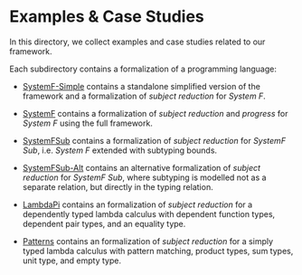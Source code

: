 # Examples & Case Studies

In this directory, we collect examples and case studies related to our framework.

Each subdirectory contains a formalization of a programming language:

-   [SystemF-Simple](SystemF-Simple) contains a standalone simplified
    version of the framework and a formalization of *subject
    reduction* for *System F*.

-   [SystemF](SystemF) contains a formalization of *subject
    reduction* and *progress* for *System F* using the full framework.

-   [SystemFSub](SystemFSub) contains a formalization of *subject
    reduction* for *SystemF Sub*, i.e. *System F* extended with
    subtyping bounds.

-   [SystemFSub-Alt](SystemFSub-Alt) contains an alternative
    formalization of *subject reduction* for *SystemF Sub*, where
    subtyping is modelled not as a separate relation, but directly
    in the typing relation.

-   [LambdaPi](LambdaPi) contains an
    formalization of *subject reduction* for a dependently typed
    lambda calculus with dependent function types, dependent pair
    types, and an equality type.

-   [Patterns](Patterns) contains an
    formalization of *subject reduction* for a simply typed lambda
    calculus with pattern matching, product types, sum types, unit
    type, and empty type.
    
